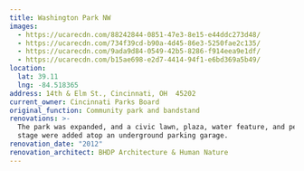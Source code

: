 ```yaml
---
title: Washington Park NW
images:
  - https://ucarecdn.com/88242844-0851-47e3-8e15-e44ddc273d48/
  - https://ucarecdn.com/734f39cd-b90a-4d45-86e3-5250fae2c135/
  - https://ucarecdn.com/9ada9d84-0549-42b5-8286-f914eea9e1df/
  - https://ucarecdn.com/b15ae698-e2d7-4414-94f1-e6bd369a5b49/
location:
  lat: 39.11
  lng: -84.518365
address: 14th & Elm St., Cincinnati, OH  45202
current_owner: Cincinnati Parks Board
original_function: Community park and bandstand
renovations: >-
  The park was expanded, and a civic lawn, plaza, water feature, and performance
  stage were added atop an underground parking garage.
renovation_date: "2012"
renovation_architect: BHDP Architecture & Human Nature
---
```

